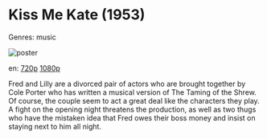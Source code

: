 # Kiss Me Kate (1953)

Genres: music

![poster](http://image.tmdb.org/t/p/w500/cnssMIjdRfibNStLjSG58NhKGr.jpg)

en:
  [720p](magnet:?xt=urn:btih:3BAF870311E04654CA4E1C1597647C2A053A953F&tr=udp://glotorrents.pw:6969/announce&tr=udp://tracker.opentrackr.org:1337/announce&tr=udp://torrent.gresille.org:80/announce&tr=udp://tracker.openbittorrent.com:80&tr=udp://tracker.coppersurfer.tk:6969&tr=udp://tracker.leechers-paradise.org:6969&tr=udp://p4p.arenabg.ch:1337&tr=udp://tracker.internetwarriors.net:1337)
  [1080p](magnet:?xt=urn:btih:99e488cea951487930009807d0c3dc51c7f1aab7&dn=Kiss+Me+Kate+(1953)+%5B1080p%5D&tr=udp%3A%2F%2Ftracker.yify-torrents.com%2Fannounce&tr=udp%3A%2F%2Fopen.demonii.com%3A1337&tr=udp%3A%2F%2Fexodus.desync.com%3A6969&tr=udp%3A%2F%2Ftracker.istole.it%3A80&tr=udp%3A%2F%2Ftracker.publicbt.com%3A80&tr=udp%3A%2F%2Ftracker.openbittorrent.com%3A80&tr=udp%3A%2F%2Ftracker.leechers-paradise.org%3A6969&tr=udp%3A%2F%2F9.rarbg.com%3A2710&tr=udp%3A%2F%2Ftracker.coppersurfer.tk%3A6969)
  


Fred and Lilly are a divorced pair of actors who are brought together by Cole Porter who has written a musical version of The Taming of the Shrew. Of course, the couple seem to act a great deal like the characters they play. A fight on the opening night threatens the production, as well as two thugs who have the mistaken idea that Fred owes their boss money and insist on staying next to him all night.